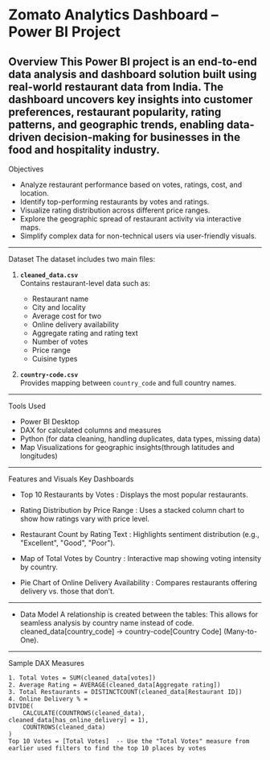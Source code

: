 #  Zomato Analytics Dashboard – Power BI Project

Overview
This Power BI project is an end-to-end data analysis and dashboard solution built using real-world restaurant data from India.
The dashboard uncovers key insights into customer preferences, restaurant popularity, rating patterns, and geographic trends, 
enabling data-driven decision-making for businesses in the food and hospitality industry.
---
Objectives
- Analyze restaurant performance based on votes, ratings, cost, and location.
- Identify top-performing restaurants by votes and ratings.
- Visualize rating distribution across different price ranges.
- Explore the geographic spread of restaurant activity via interactive maps.
- Simplify complex data for non-technical users via user-friendly visuals.
---
Dataset
The dataset includes two main files:
1. **`cleaned_data.csv`**  
   Contains restaurant-level data such as:
   - Restaurant name
   - City and locality
   - Average cost for two
   - Online delivery availability
   - Aggregate rating and rating text
   - Number of votes
   - Price range
   - Cuisine types

2. **`country-code.csv`**  
   Provides mapping between `country_code` and full country names.
---
Tools Used
- Power BI Desktop
- DAX for calculated columns and measures
- Python (for data cleaning, handling duplicates, data types, missing data)
- Map Visualizations for geographic insights(through latitudes and longitudes)
---
Features and Visuals
Key Dashboards

- Top 10 Restaurants by Votes :
  Displays the most popular restaurants.

- Rating Distribution by Price Range :
  Uses a stacked column chart to show how ratings vary with price level.

- Restaurant Count by Rating Text :
  Highlights sentiment distribution (e.g., "Excellent", "Good", "Poor").

- Map of Total Votes by Country :
  Interactive map showing voting intensity by country.

- Pie Chart of Online Delivery Availability :
  Compares restaurants offering delivery vs. those that don’t.
---
- Data Model
A relationship is created between the tables:
This allows for seamless analysis by country name instead of code.
cleaned_data[country_code] → country-code[Country Code] (Many-to-One). 
---
Sample DAX Measures

```dax
1. Total Votes = SUM(cleaned_data[votes])
2. Average Rating = AVERAGE(cleaned_data[Aggregate rating])
3. Total Restaurants = DISTINCTCOUNT(cleaned_data[Restaurant ID])
4. Online Delivery % = 
DIVIDE(
    CALCULATE(COUNTROWS(cleaned_data), cleaned_data[has_online_delivery] = 1),
    COUNTROWS(cleaned_data)
)
Top 10 Votes = [Total Votes]  -- Use the "Total Votes" measure from earlier used filters to find the top 10 places by votes



